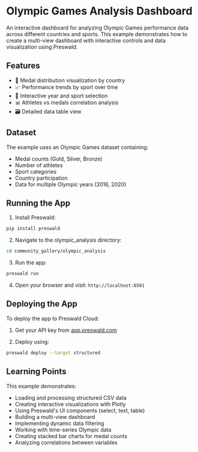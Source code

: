# Olympic Games Analysis Dashboard

An interactive dashboard for analyzing Olympic Games performance data across different countries and sports. This example demonstrates how to create a multi-view dashboard with interactive controls and data visualization using Preswald.

## Features

- 🏅 Medal distribution visualization by country
- 📈 Performance trends by sport over time
- 🔄 Interactive year and sport selection
- 📊 Athletes vs medals correlation analysis
- 🗃️ Detailed data table view

## Dataset

The example uses an Olympic Games dataset containing:
- Medal counts (Gold, Silver, Bronze)
- Number of athletes
- Sport categories
- Country participation
- Data for multiple Olympic years (2016, 2020)

## Running the App

1. Install Preswald:
```bash
pip install preswald
```

2. Navigate to the olympic_analysis directory:
```bash
cd community_gallery/olympic_analysis
```

3. Run the app:
```bash
preswald run
```

4. Open your browser and visit: `http://localhost:8501`

## Deploying the App

To deploy the app to Preswald Cloud:

1. Get your API key from [app.preswald.com](https://app.preswald.com)

2. Deploy using:
```bash
preswald deploy --target structured
```

## Learning Points

This example demonstrates:
- Loading and processing structured CSV data
- Creating interactive visualizations with Plotly
- Using Preswald's UI components (select, text, table)
- Building a multi-view dashboard
- Implementing dynamic data filtering
- Working with time-series Olympic data
- Creating stacked bar charts for medal counts
- Analyzing correlations between variables 